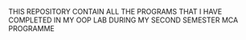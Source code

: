 THIS REPOSITORY CONTAIN ALL THE PROGRAMS THAT I HAVE COMPLETED IN MY OOP LAB DURING MY SECOND SEMESTER MCA PROGRAMME
